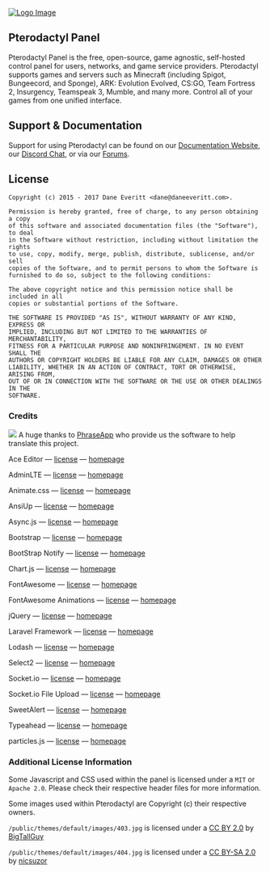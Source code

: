 [![Logo Image](https://cdn.pterodactyl.io/logos/Banner%20Logo%20Black@2x.png)](https://pterodactyl.io)

## Pterodactyl Panel
Pterodactyl Panel is the free, open-source, game agnostic, self-hosted control panel for users, networks, and game service providers. Pterodactyl supports games and servers such as Minecraft (including Spigot, Bungeecord, and Sponge), ARK: Evolution Evolved, CS:GO, Team Fortress 2, Insurgency, Teamspeak 3, Mumble, and many more. Control all of your games from one unified interface.

## Support & Documentation
Support for using Pterodactyl can be found on our [Documentation Website](https://docs.pterodactyl.io), our [Discord Chat](https://discord.gg/QRDZvVm), or via our [Forums](https://forums.pterodactyl.io).

## License
```
Copyright (c) 2015 - 2017 Dane Everitt <dane@daneeveritt.com>.

Permission is hereby granted, free of charge, to any person obtaining a copy
of this software and associated documentation files (the "Software"), to deal
in the Software without restriction, including without limitation the rights
to use, copy, modify, merge, publish, distribute, sublicense, and/or sell
copies of the Software, and to permit persons to whom the Software is
furnished to do so, subject to the following conditions:

The above copyright notice and this permission notice shall be included in all
copies or substantial portions of the Software.

THE SOFTWARE IS PROVIDED "AS IS", WITHOUT WARRANTY OF ANY KIND, EXPRESS OR
IMPLIED, INCLUDING BUT NOT LIMITED TO THE WARRANTIES OF MERCHANTABILITY,
FITNESS FOR A PARTICULAR PURPOSE AND NONINFRINGEMENT. IN NO EVENT SHALL THE
AUTHORS OR COPYRIGHT HOLDERS BE LIABLE FOR ANY CLAIM, DAMAGES OR OTHER
LIABILITY, WHETHER IN AN ACTION OF CONTRACT, TORT OR OTHERWISE, ARISING FROM,
OUT OF OR IN CONNECTION WITH THE SOFTWARE OR THE USE OR OTHER DEALINGS IN THE
SOFTWARE.
```

### Credits
![](http://static.s3.pterodactyl.io/PhraseApp-parrot.png)
A huge thanks to [PhraseApp](https://phraseapp.com) who provide us the software to help translate this project.

Ace Editor — [license](https://github.com/ajaxorg/ace/blob/master/LICENSE) — [homepage](https://ace.c9.io)

AdminLTE — [license](https://github.com/almasaeed2010/AdminLTE/blob/master/LICENSE) — [homepage](https://almsaeedstudio.com)

Animate.css — [license](https://github.com/daneden/animate.css/blob/master/LICENSE) — [homepage](http://daneden.github.io/animate.css/)

AnsiUp — [license](https://github.com/drudru/ansi_up/blob/master/Readme.md#license) — [homepage](https://github.com/drudru/ansi_up)

Async.js — [license](https://github.com/caolan/async/blob/master/LICENSE) — [homepage](https://github.com/caolan/async/)

Bootstrap — [license](https://github.com/twbs/bootstrap/blob/master/LICENSE) — [homepage](http://getbootstrap.com)

BootStrap Notify — [license](https://github.com/mouse0270/bootstrap-notify/blob/master/LICENSE) — [homepage](http://bootstrap-notify.remabledesigns.com)

Chart.js — [license](https://github.com/chartjs/Chart.js/blob/master/LICENSE.md) — [homepage](http://www.chartjs.org)

FontAwesome — [license](http://fontawesome.io/license/) — [homepage](http://fontawesome.io)

FontAwesome Animations — [license](https://github.com/l-lin/font-awesome-animation#license) — [homepage](https://github.com/l-lin/font-awesome-animation)

jQuery — [license](https://github.com/jquery/jquery/blob/master/LICENSE.txt) — [homepage](http://jquery.com)

Laravel Framework — [license](https://github.com/laravel/framework/blob/5.4/LICENSE.md) — [homepage](https://laravel.com)

Lodash — [license](https://github.com/lodash/lodash/blob/master/LICENSE) — [homepage](https://lodash.com/)

Select2 — [license](https://github.com/select2/select2/blob/master/LICENSE.md) — [homepage](https://select2.github.io)

Socket.io — [license](https://github.com/socketio/socket.io/blob/master/LICENSE) — [homepage](http://socket.io)

Socket.io File Upload — [license](https://github.com/vote539/socketio-file-upload/blob/master/server.js#L1-L27) — [homepage](https://github.com/vote539/socketio-file-upload)

SweetAlert — [license](https://github.com/t4t5/sweetalert/blob/master/LICENSE) — [homepage](http://t4t5.github.io/sweetalert/)

Typeahead — [license](https://github.com/bassjobsen/Bootstrap-3-Typeahead/blob/master/bootstrap3-typeahead.js) — [homepage](https://github.com/bassjobsen/Bootstrap-3-Typeahead)

particles.js — [license](https://github.com/VincentGarreau/particles.js/blob/master/LICENSE.md) — [homepage](http://vincentgarreau.com/particles.js/)

### Additional License Information
Some Javascript and CSS used within the panel is licensed under a `MIT` or `Apache 2.0`. Please check their respective header files for more information.

Some images used within Pterodactyl are Copyright (c) their respective owners.

`/public/themes/default/images/403.jpg` is licensed under a [CC BY 2.0](http://creativecommons.org/licenses/by/2.0/) by [BigTallGuy](http://flickr.com/photos/bigtallguy/)

`/public/themes/default/images/404.jpg` is licensed under a [CC BY-SA 2.0](http://creativecommons.org/licenses/by-sa/2.0/) by [nicsuzor](http://flickr.com/photos/nicsuzor/)

